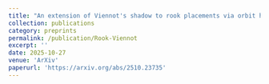 ```yaml
---
title: "An extension of Viennot's shadow to rook placements via orbit harmonics"
collection: publications
category: preprints
permalink: /publication/Rook-Viennot
excerpt: ''
date: 2025-10-27
venue: 'ArXiv'
paperurl: 'https://arxiv.org/abs/2510.23735'
---
```


